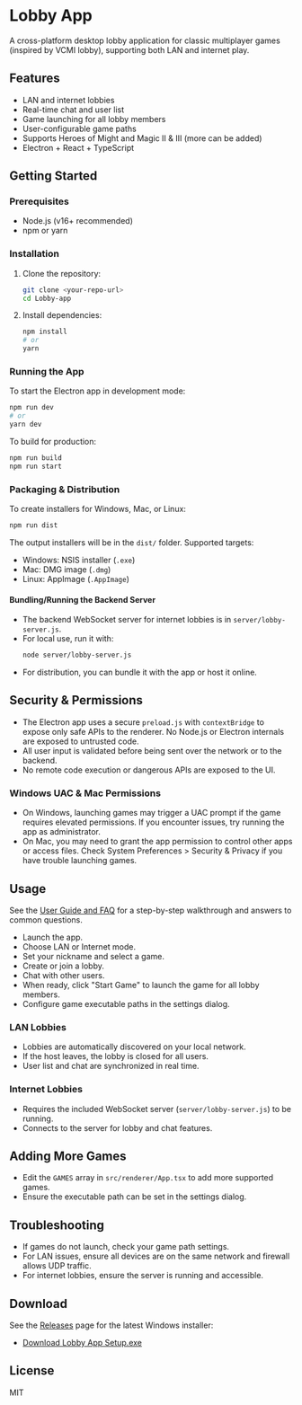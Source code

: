 # Lobby App

A cross-platform desktop lobby application for classic multiplayer games (inspired by VCMI lobby), supporting both LAN and internet play.

## Features
- LAN and internet lobbies
- Real-time chat and user list
- Game launching for all lobby members
- User-configurable game paths
- Supports Heroes of Might and Magic II & III (more can be added)
- Electron + React + TypeScript

## Getting Started

### Prerequisites
- Node.js (v16+ recommended)
- npm or yarn

### Installation
1. Clone the repository:
	```sh
	git clone <your-repo-url>
	cd Lobby-app
	```
2. Install dependencies:
	```sh
	npm install
	# or
	yarn
	```


### Running the App
To start the Electron app in development mode:
```sh
npm run dev
# or
yarn dev
```

To build for production:
```sh
npm run build
npm run start
```

### Packaging & Distribution
To create installers for Windows, Mac, or Linux:
```sh
npm run dist
```
The output installers will be in the `dist/` folder. Supported targets:
- Windows: NSIS installer (`.exe`)
- Mac: DMG image (`.dmg`)
- Linux: AppImage (`.AppImage`)


#### Bundling/Running the Backend Server
- The backend WebSocket server for internet lobbies is in `server/lobby-server.js`.
- For local use, run it with:
	```sh
	node server/lobby-server.js
	```
- For distribution, you can bundle it with the app or host it online.

## Security & Permissions

- The Electron app uses a secure `preload.js` with `contextBridge` to expose only safe APIs to the renderer. No Node.js or Electron internals are exposed to untrusted code.
- All user input is validated before being sent over the network or to the backend.
- No remote code execution or dangerous APIs are exposed to the UI.

### Windows UAC & Mac Permissions
- On Windows, launching games may trigger a UAC prompt if the game requires elevated permissions. If you encounter issues, try running the app as administrator.
- On Mac, you may need to grant the app permission to control other apps or access files. Check System Preferences > Security & Privacy if you have trouble launching games.

## Usage

See the [User Guide and FAQ](USER_GUIDE.md) for a step-by-step walkthrough and answers to common questions.
- Launch the app.
- Choose LAN or Internet mode.
- Set your nickname and select a game.
- Create or join a lobby.
- Chat with other users.
- When ready, click "Start Game" to launch the game for all lobby members.
- Configure game executable paths in the settings dialog.

### LAN Lobbies
- Lobbies are automatically discovered on your local network.
- If the host leaves, the lobby is closed for all users.
- User list and chat are synchronized in real time.

### Internet Lobbies
- Requires the included WebSocket server (`server/lobby-server.js`) to be running.
- Connects to the server for lobby and chat features.

## Adding More Games
- Edit the `GAMES` array in `src/renderer/App.tsx` to add more supported games.
- Ensure the executable path can be set in the settings dialog.

## Troubleshooting
- If games do not launch, check your game path settings.
- For LAN issues, ensure all devices are on the same network and firewall allows UDP traffic.
- For internet lobbies, ensure the server is running and accessible.

## Download

See the [Releases](https://github.com/Houtmen/Game-app/releases) page for the latest Windows installer:
- [Download Lobby App Setup.exe](https://github.com/Houtmen/Game-app/releases/latest)

## License
MIT

